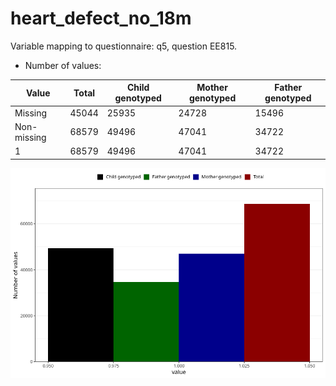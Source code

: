 # heart_defect_no_18m
Variable mapping to questionnaire: q5, question EE815.
- Number of values:

| Value | Total | Child genotyped | Mother genotyped | Father genotyped |
| ----- | ----- | --------------- | ---------------- | ---------------- |
| Missing | 45044 | 25935 | 24728 | 15496 |
| Non-missing | 68579 | 49496 | 47041 | 34722 |
| 1 | 68579 | 49496 | 47041 | 34722 |



![](heart_defect_no_18m_n.png)



